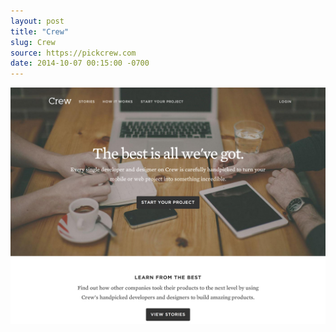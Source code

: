 ```yaml
---
layout: post 
title: "Crew"
slug: Crew
source: https://pickcrew.com
date: 2014-10-07 00:15:00 -0700
---
```


<img src="/screenshots/crew.jpg">